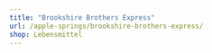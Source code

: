 ```yaml
---
title: "Brookshire Brothers Express"
url: /apple-springs/brookshire-brothers-express/
shop: Lebensmittel
---
```

